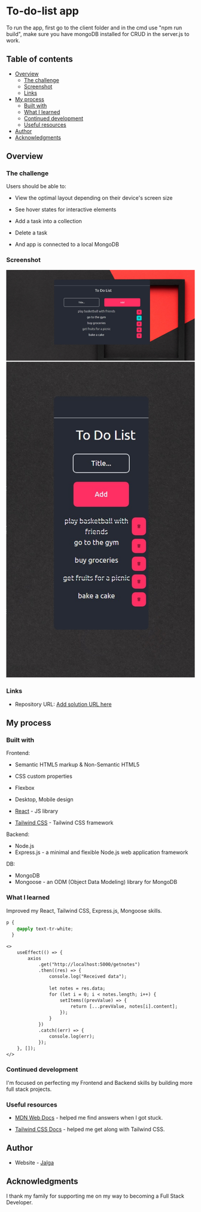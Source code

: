# To-do-list app 
To run the app, first go to the client folder and in the
cmd use "npm run build", make sure you have mongoDB installed
for CRUD in the server.js to work.
## Table of contents

- [Overview](#overview)
  - [The challenge](#the-challenge)
  - [Screenshot](#screenshot)
  - [Links](#links)
- [My process](#my-process)
  - [Built with](#built-with)
  - [What I learned](#what-i-learned)
  - [Continued development](#continued-development)
  - [Useful resources](#useful-resources)
- [Author](#author)
- [Acknowledgments](#acknowledgments)

## Overview

### The challenge

Users should be able to:

- View the optimal layout depending on their device's screen size
- See hover states for interactive elements

- Add a task into a collection
- Delete a task
- And app is connected to a local MongoDB

### Screenshot

![](./images/desktop-v.jpg)
![](./images/mobile-v.jpg)


### Links

- Repository URL: [Add solution URL here](hhttps://github.com/coder-96/to-do-list)

## My process

### Built with
Frontend:
- Semantic HTML5 markup & Non-Semantic HTML5
- CSS custom properties
- Flexbox
- Desktop, Mobile design

- [React](https://reactjs.org/) - JS library
- [Tailwind CSS](https://tailwindcss.com/) - Tailwind CSS framework

Backend:
- Node.js
- Express.js - a minimal and flexible Node.js web application framework

DB:
- MongoDB
- Mongoose - an ODM (Object Data Modeling) library for MongoDB

### What I learned

Improved my React, Tailwind CSS, Express.js, Mongoose skills.

```css
p {
    @apply text-tr-white;
  }
```
```react jsx
<>
    useEffect(() => {
        axios
            .get("http://localhost:5000/getnotes")
            .then((res) => {
                console.log("Received data");

                let notes = res.data;
                for (let i = 0; i < notes.length; i++) {
                    setItems((prevValue) => {
                        return [...prevValue, notes[i].content];
                    });
                }
            })
            .catch((err) => {
                console.log(err);
            });
    }, []);
</>
```

### Continued development

I'm focused on perfecting my Frontend and Backend skills by building more full stack projects.

### Useful resources

- [MDN Web Docs](https://developer.mozilla.org/en-US/) - helped me find answers when I got stuck.

- [Tailwind CSS Docs](https://tailwindcss.com/docs/installation) - helped me get along with Tailwind CSS.

## Author

- Website - [Jalga](https://github.com/coder-96)

## Acknowledgments

I thank my family for supporting me on my way to becoming a Full Stack Developer. 